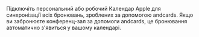 Підключіть персональний або робочий Календар Apple для синхронізації всіх бронювань, зроблених за допомогою andcards. Якщо ви забронюєте конференц-зал за допомоги andcards, це бронювання автоматично з'явиться у вашому календарі.